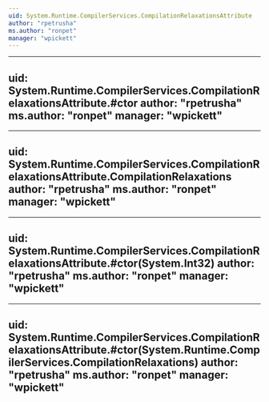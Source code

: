 ```yaml
---
uid: System.Runtime.CompilerServices.CompilationRelaxationsAttribute
author: "rpetrusha"
ms.author: "ronpet"
manager: "wpickett"
---
```


---
uid: System.Runtime.CompilerServices.CompilationRelaxationsAttribute.#ctor
author: "rpetrusha"
ms.author: "ronpet"
manager: "wpickett"
---

---
uid: System.Runtime.CompilerServices.CompilationRelaxationsAttribute.CompilationRelaxations
author: "rpetrusha"
ms.author: "ronpet"
manager: "wpickett"
---

---
uid: System.Runtime.CompilerServices.CompilationRelaxationsAttribute.#ctor(System.Int32)
author: "rpetrusha"
ms.author: "ronpet"
manager: "wpickett"
---

---
uid: System.Runtime.CompilerServices.CompilationRelaxationsAttribute.#ctor(System.Runtime.CompilerServices.CompilationRelaxations)
author: "rpetrusha"
ms.author: "ronpet"
manager: "wpickett"
---
